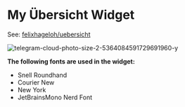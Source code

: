 # My Übersicht Widget

See: [felixhageloh/uebersicht](https://github.com/felixhageloh/uebersicht)

![telegram-cloud-photo-size-2-5364084591729691960-y](https://github.com/efeligne/efeligne.ubersicht.widget/assets/24323374/c7563b95-f93d-4e39-ab14-b431f8ae065e)

**The following fonts are used in the widget:**

- Snell Roundhand
- Courier New
- New York
- JetBrainsMono Nerd Font
